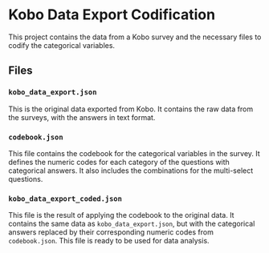 # Kobo Data Export Codification

This project contains the data from a Kobo survey and the necessary files to codify the categorical variables.

## Files

### `kobo_data_export.json`

This is the original data exported from Kobo. It contains the raw data from the surveys, with the answers in text format.

### `codebook.json`

This file contains the codebook for the categorical variables in the survey. It defines the numeric codes for each category of the questions with categorical answers. It also includes the combinations for the multi-select questions.

### `kobo_data_export_coded.json`

This file is the result of applying the codebook to the original data. It contains the same data as `kobo_data_export.json`, but with the categorical answers replaced by their corresponding numeric codes from `codebook.json`. This file is ready to be used for data analysis.